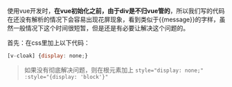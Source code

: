 使用vue开发时，**在vue初始化之前，由于div是不归vue管的**，所以我们写的代码在还没有解析的情况下会容易出现花屏现象，看到类似于{{message}}的字样，虽然一般情况下这个时间很短暂，但是还是有必要让解决这个问题的。

首先：在css里加上以下代码：

```js
[v-cloak] {display: none;}
```

> 如果没有彻底解决问题，则在根元素加上
> 		`style="display: none;" :style="{display: 'block'}"`